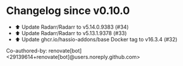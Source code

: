 # Changelog since v0.10.0
- ⬆️ Update Radarr/Radarr to v5.14.0.9383 (#34) 
- ⬆️ Update Radarr/Radarr to v5.13.1.9378 (#33) 
- ⬆️ Update ghcr.io/hassio-addons/base Docker tag to v16.3.4 (#32)

Co-authored-by: renovate[bot] <29139614+renovate[bot]@users.noreply.github.com> 
